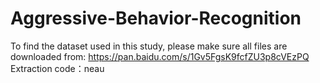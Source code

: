 # Aggressive-Behavior-Recognition

To find the dataset used in this study, please make sure all files are downloaded from: https://pan.baidu.com/s/1Gv5FgsK9fcfZU3p8cVEzPQ 
Extraction code：neau
